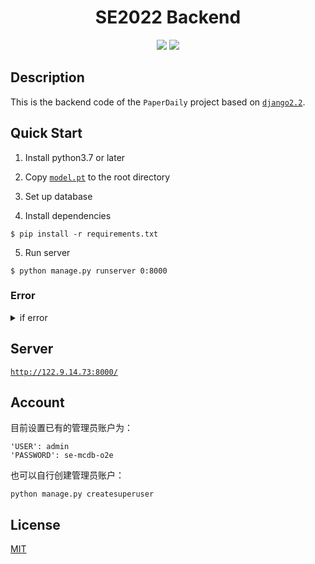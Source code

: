 <h1 align="center">SE2022 Backend</h1>
<div align="center">

  [![](https://img.shields.io/badge/Django-092E20?style=for-the-badge&logo=django&logoColor=green
)](https://www.djangoproject.com/)     [![](https://img.shields.io/badge/License-MIT-9cf?style=for-the-badge)](./LICENSE)</div>

## Description

This is the backend code of the `PaperDaily` project based on [`django2.2`](https://docs.djangoproject.com/en/2.2/).

## Quick Start

1. Install python3.7 or later

2. Copy [`model.pt`](https://drive.google.com/file/d/1iORaaGlxte-r2JrN650ccDe-VEivYBnA/view?usp=sharing) to the root directory

3. Set up database

4. Install dependencies

```
$ pip install -r requirements.txt
```

5. Run server 

```
$ python manage.py runserver 0:8000
```

### Error


<details><summary>if error</summary>

```
File "/home/admin/.local/lib/python3.7/site-packages/django/db/backends/mysql/operations.py", line 146, in last_executed_query
    query = query.decode(errors='replace')
AttributeError: 'str' object has no attribute 'decode'
```
则注释掉该文件的`145-146`行
```
145         # if query is not None:
146         # query = query.decode(errors='replace')
147         return query
```

</details>

## Server

[`http://122.9.14.73:8000/`](http://122.9.14.73:8000/)

## Account

目前设置已有的管理员账户为：

```
'USER': admin
'PASSWORD': se-mcdb-o2e
```

也可以自行创建管理员账户：

```
python manage.py createsuperuser
```

## License

[MIT](./LICENSE)



